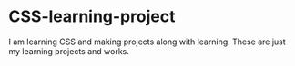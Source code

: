 # CSS-learning-project
I am learning CSS and making projects along with learning.
These are just my learning projects and works.

